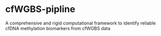 # cfWGBS-pipline
A comprehensive and rigid computational framework to identify reliable cfDNA methylation biomarkers from cfWGBS data
